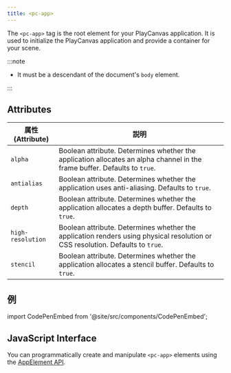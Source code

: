```yaml
---
title: <pc-app>
---
```


The `<pc-app>` tag is the root element for your PlayCanvas application. It is used to initialize the PlayCanvas application and provide a container for your scene.

:::note

* It must be a descendant of the document's `body` element.

:::

## Attributes

| 属性 (Attribute) | 説明 |
| --- | --- |
| `alpha` | Boolean attribute. Determines whether the application allocates an alpha channel in the frame buffer. Defaults to `true`. |
| `antialias` | Boolean attribute. Determines whether the application uses anti-aliasing. Defaults to `true`. |
| `depth` | Boolean attribute. Determines whether the application allocates a depth buffer. Defaults to `true`. |
| `high-resolution` | Boolean attribute. Determines whether the application renders using physical resolution or CSS resolution. Defaults to `true`. |
| `stencil` | Boolean attribute. Determines whether the application allocates a stencil buffer. Defaults to `true`. |

## 例

import CodePenEmbed from '@site/src/components/CodePenEmbed';

<CodePenEmbed id="JoPvXjO" title="<pc-app> example" />

## JavaScript Interface

You can programmatically create and manipulate `<pc-app>` elements using the [AppElement API](https://api.playcanvas.com/classes/EngineWebComponents.AppElement.html).
